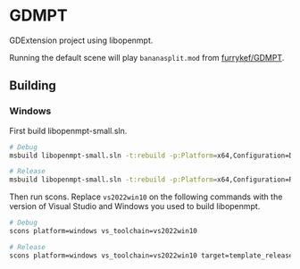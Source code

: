 # GDMPT

GDExtension project using libopenmpt.

Running the default scene will play `bananasplit.mod` from [furrykef/GDMPT](https://github.com/furrykef/GDMPT/blob/97159c16f26a8f0c4ce25b54d920191987415fb8/project/bananasplit.mod).

## Building

### Windows

First build libopenmpt-small.sln.

```sh
# Debug
msbuild libopenmpt-small.sln -t:rebuild -p:Platform=x64,Configuration=Debug

# Release
msbuild libopenmpt-small.sln -t:rebuild -p:Platform=x64,Configuration=Release
```

Then run scons. Replace `vs2022win10` on the following commands with the version of Visual Studio and Windows you used to build libopenmpt.

```sh
# Debug
scons platform=windows vs_toolchain=vs2022win10

# Release
scons platform=windows vs_toolchain=vs2022win10 target=template_release
```
